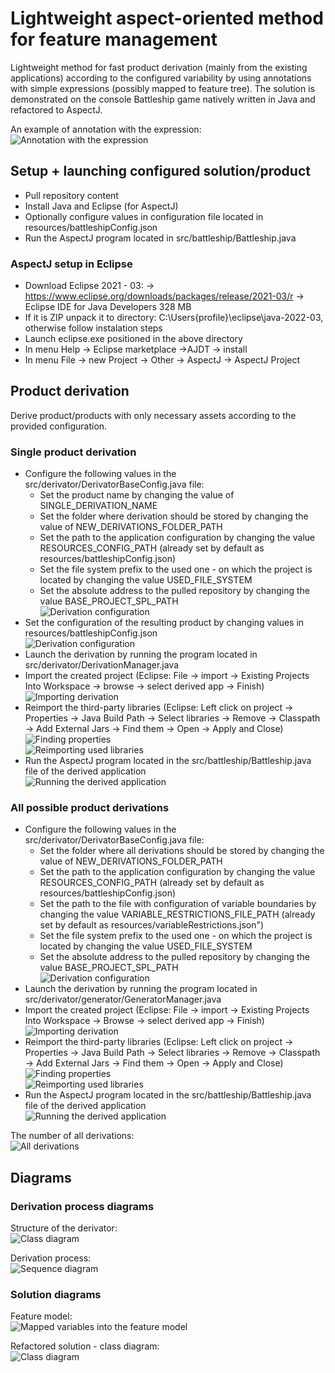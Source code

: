 # Lightweight aspect-oriented method for feature management  

Lightweight method for fast product derivation (mainly from the existing applications) according to the configured variability by using annotations with simple expressions (possibly mapped to feature tree). The solution is demonstrated on the console Battleship game natively written in Java and refactored to AspectJ.   

An example of annotation with the expression:  
![Annotation with the expression](/images/annotationWithExpression.bmp)  



## Setup + launching configured solution/product  

- Pull repository content  
- Install Java and Eclipse (for AspectJ)  
- Optionally configure values in configuration file located in resources/battleshipConfig.json  
- Run the AspectJ program located in src/battleship/Battleship.java  


### AspectJ setup in Eclipse

- Download Eclipse 2021 - 03: -> https://www.eclipse.org/downloads/packages/release/2021-03/r -> Eclipse IDE for Java Developers 328 MB   
- If it is ZIP unpack it to directory: C:\Users\{profile}\eclipse\java-2022-03, otherwise follow instalation steps  
- Launch eclipse.exe positioned in the above directory  
- In menu Help -> Eclipse marketplace ->AJDT -> install     
- In menu File -> new Project -> Other -> AspectJ -> AspectJ Project  



## Product derivation  

Derive product/products with only necessary assets according to the provided configuration.  


### Single product derivation  

- Configure the following values in the src/derivator/DerivatorBaseConfig.java file:  
  - Set the product name by changing the value of SINGLE_DERIVATION_NAME  
  - Set the folder where derivation should be stored by changing the value of NEW_DERIVATIONS_FOLDER_PATH  
  - Set the path to the application configuration by changing the value RESOURCES_CONFIG_PATH (already set by default as resources/battleshipConfig.json)   
  - Set the file system prefix to the used one - on which the project is located by changing the value USED_FILE_SYSTEM  
  - Set the absolute address to the pulled repository by changing the value BASE_PROJECT_SPL_PATH   
  ![Derivation configuration](/images/derivationConfig.bmp)  
- Set the configuration of the resulting product by changing values in resources/battleshipConfig.json  
![Derivation configuration](/images/appConfig.bmp)  
- Launch the derivation by running the program located in src/derivator/DerivationManager.java  
- Import the created project (Eclipse: File -> import -> Existing Projects Into Workspace -> browse -> select derived app -> Finish)
![Importing derivation](/images/selectingLocationOfDerivedApp.bmp)  
- Reimport the third-party libraries (Eclipse: Left click on project -> Properties -> Java Build Path -> Select libraries -> Remove -> Classpath -> Add External Jars -> Find them -> Open -> Apply and Close)  
![Finding properties](/images/reloadingLibraries.bmp)  
![Reimporting used libraries](/images/removingLibrary.bmp)  
- Run the AspectJ program located in the src/battleship/Battleship.java file of the derived application  
![Running the derived application](/images/runningTheApp.bmp)  


### All possible product derivations

- Configure the following values in the src/derivator/DerivatorBaseConfig.java file:  
  - Set the folder where all derivations should be stored by changing the value of NEW_DERIVATIONS_FOLDER_PATH  
  - Set the path to the application configuration by changing the value RESOURCES_CONFIG_PATH (already set by default as resources/battleshipConfig.json)  
  - Set the path to the file with configuration of variable boundaries by changing the value VARIABLE_RESTRICTIONS_FILE_PATH (already set by default as resources/variableRestrictions.json") 
  - Set the file system prefix to the used one - on which the project is located by changing the value USED_FILE_SYSTEM  
  - Set the absolute address to the pulled repository by changing the value BASE_PROJECT_SPL_PATH   
  ![Derivation configuration](/images/derivationConfig.bmp)  
- Launch the derivation by running the program located in src/derivator/generator/GeneratorManager.java    
- Import the created project (Eclipse: File -> import -> Existing Projects Into Workspace -> Browse -> select derived app -> Finish)
![Importing derivation](/images/selectingLocationOfDerivedApp.bmp)  
- Reimport the third-party libraries (Eclipse: Left click on project -> Properties -> Java Build Path -> Select libraries -> Remove -> Classpath -> Add External Jars -> Find them -> Open -> Apply and Close)  
![Finding properties](/images/reloadingLibraries.bmp)  
![Reimporting used libraries](/images/removingLibrary.bmp)  
- Run the AspectJ program located in the src/battleship/Battleship.java file of the derived application  
![Running the derived application](/images/runningTheApp.bmp)  


The number of all derivations:  
![All derivations](/images/allCases.png)   



## Diagrams  

### Derivation process diagrams  

Structure of the derivator:  
![Class diagram](/images/generatorClassTight.png)  

Derivation process:  
![Sequence diagram](/images/derivationProcessTight.png)   


### Solution diagrams 
Feature model:   
![Mapped variables into the feature model](/images/derivationRules.png)  

Refactored solution - class diagram:  
![Class diagram](/images/refactoredSchema.png)  